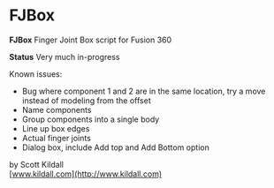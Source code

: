 FJBox
========

**FJBox**
Finger Joint Box script for Fusion 360


**Status**
Very much in-progress

Known issues:
* Bug where component 1 and 2 are in the same location, try a move instead of modeling from the offset
* Name components
* Group components into a single body
* Line up box edges
* Actual finger joints
* Dialog box, include Add top and Add Bottom option



by Scott Kildall  
[www.kildall.com](http://www.kildall.com)



